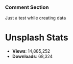 ### Comment Section
Just a test while creating data

# Unsplash Stats
<!-- UNSPLASH-STATS:START -->
- **Views**: 14,885,252
- **Downloads**: 68,324
<!-- UNSPLASH-STATS:END -->
